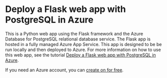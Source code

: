 # Deploy a Flask web app with PostgreSQL in Azure

This is a Python web app using the Flask framework and the Azure Database for PostgreSQL relational database service. The Flask app is hosted in a fully managed Azure App Service. This app is designed to be be run locally and then deployed to Azure. For more information on how to use this web app, see the tutorial [Deploy a Flask web app with PostgreSQL in Azure](TBD).

If you need an Azure account, you can [create on for free](https://azure.microsoft.com/en-us/free/).

